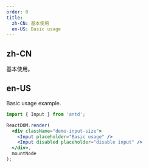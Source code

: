 ```yaml
---
order: 0
title:
  zh-CN: 基本使用
  en-US: Basic usage
---
```


## zh-CN

基本使用。

## en-US

Basic usage example.

```jsx
import { Input } from 'antd';

ReactDOM.render(
  <div className="demo-input-size">
    <Input placeholder="Basic usage" />
    <Input disabled placeholder="disable input" />
  </div>,
  mountNode
);
```
